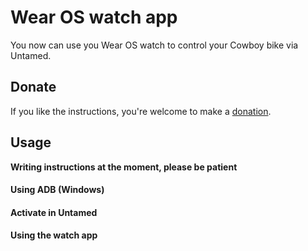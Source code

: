 # Wear OS watch app

You now can use you Wear OS watch to control your Cowboy bike via Untamed.

## Donate
If you like the instructions, you're welcome to make a [donation](https://github.com/Imaginous/Cowboy_Untamed/blob/main/README.md#donate). 

## Usage

**Writing instructions at the moment, please be patient**

#### Using ADB (Windows)

#### Activate in Untamed

#### Using the watch app

